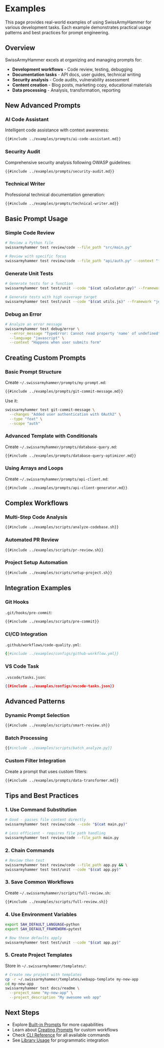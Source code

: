 # Examples

This page provides real-world examples of using SwissArmyHammer for various development tasks. Each example demonstrates practical usage patterns and best practices for prompt engineering.

## Overview

SwissArmyHammer excels at organizing and managing prompts for:
- **Development workflows** - Code review, testing, debugging
- **Documentation tasks** - API docs, user guides, technical writing
- **Security analysis** - Code audits, vulnerability assessment
- **Content creation** - Blog posts, marketing copy, educational materials
- **Data processing** - Analysis, transformation, reporting

## New Advanced Prompts

### AI Code Assistant
Intelligent code assistance with context awareness:
```markdown
{{#include ../examples/prompts/ai-code-assistant.md}}
```

### Security Audit
Comprehensive security analysis following OWASP guidelines:
```markdown
{{#include ../examples/prompts/security-audit.md}}
```

### Technical Writer
Professional technical documentation generation:
```markdown
{{#include ../examples/prompts/technical-writer.md}}
```

## Basic Prompt Usage

### Simple Code Review

```bash
# Review a Python file
swissarmyhammer test review/code --file_path "src/main.py"

# Review with specific focus
swissarmyhammer test review/code --file_path "api/auth.py" --context "focus on security and error handling"
```

### Generate Unit Tests

```bash
# Generate tests for a function
swissarmyhammer test test/unit --code "$(cat calculator.py)" --framework "pytest"

# Generate tests with high coverage target
swissarmyhammer test test/unit --code "$(cat utils.js)" --framework "jest" --coverage_target "95"
```

### Debug an Error

```bash
# Analyze an error message
swissarmyhammer test debug/error \
  --error_message "TypeError: Cannot read property 'name' of undefined" \
  --language "javascript" \
  --context "Happens when user submits form"
```

## Creating Custom Prompts

### Basic Prompt Structure

Create `~/.swissarmyhammer/prompts/my-prompt.md`:

```markdown
{{#include ../examples/prompts/git-commit-message.md}}
```

Use it:

```bash
swissarmyhammer test git-commit-message \
  --changes "Added user authentication with OAuth2" \
  --type "feat" \
  --scope "auth"
```

### Advanced Template with Conditionals

Create `~/.swissarmyhammer/prompts/database-query.md`:

```markdown
{{#include ../examples/prompts/database-query-optimizer.md}}
```

### Using Arrays and Loops

Create `~/.swissarmyhammer/prompts/api-client.md`:

```markdown
{{#include ../examples/prompts/api-client-generator.md}}
```

## Complex Workflows

### Multi-Step Code Analysis

```bash
{{#include ../examples/scripts/analyze-codebase.sh}}
```

### Automated PR Review

```bash
{{#include ../examples/scripts/pr-review.sh}}
```

### Project Setup Automation

```bash
{{#include ../examples/scripts/setup-project.sh}}
```

## Integration Examples

### Git Hooks

`.git/hooks/pre-commit`:

```bash
{{#include ../examples/scripts/pre-commit}}
```

### CI/CD Integration

`.github/workflows/code-quality.yml`:

```yaml
{{#include ../examples/configs/github-workflow.yml}}
```

### VS Code Task

`.vscode/tasks.json`:

```json
{{#include ../examples/configs/vscode-tasks.json}}
```

## Advanced Patterns

### Dynamic Prompt Selection

```bash
{{#include ../examples/scripts/smart-review.sh}}
```

### Batch Processing

```python
{{#include ../examples/scripts/batch_analyze.py}}
```

### Custom Filter Integration

Create a prompt that uses custom filters:

```markdown
{{#include ../examples/prompts/data-transformer.md}}
```

## Tips and Best Practices

### 1. Use Command Substitution

```bash
# Good - passes file content directly
swissarmyhammer test review/code --code "$(cat main.py)"

# Less efficient - requires file path handling
swissarmyhammer test review/code --file_path main.py
```

### 2. Chain Commands

```bash
# Review then test
swissarmyhammer test review/code --file_path app.py && \
swissarmyhammer test test/unit --code "$(cat app.py)"
```

### 3. Save Common Workflows

Create `~/.swissarmyhammer/scripts/full-review.sh`:

```bash
{{#include ../examples/scripts/full-review.sh}}
```

### 4. Use Environment Variables

```bash
export SAH_DEFAULT_LANGUAGE=python
export SAH_DEFAULT_FRAMEWORK=pytest

# Now these defaults apply
swissarmyhammer test test/unit --code "$(cat app.py)"
```

### 5. Create Project Templates

Store in `~/.swissarmyhammer/templates/`:

```bash
# Create new project with templates
cp -r ~/.swissarmyhammer/templates/webapp-template my-new-app
cd my-new-app
swissarmyhammer test docs/readme \
  --project_name "my-new-app" \
  --project_description "My awesome web app"
```

## Next Steps

- Explore [Built-in Prompts](./builtin-prompts.md) for more capabilities
- Learn about [Creating Prompts](./creating-prompts.md) for custom workflows
- Check [CLI Reference](./cli-reference.md) for all available commands
- See [Library Usage](./library-usage.md) for programmatic integration